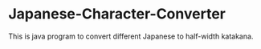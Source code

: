 # Japanese-Character-Converter
This is java program to convert different Japanese to half-width katakana.
